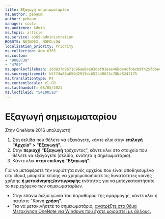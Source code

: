 ```yaml
---
title: Εξαγωγή σημειωματαρίου
ms.author: pebaum
author: pebaum
manager: scotv
ms.audience: Admin
ms.topic: article
ms.service: o365-administration
ROBOTS: NOINDEX, NOFOLLOW
localization_priority: Priority
ms.collection: Adm_O365
ms.custom:
- "9000739"
- "4709"
ms.openlocfilehash: 2dd837d9b71c96ae8aa03def91eae46bde4cfb6cb9f425fdbe4d7c61917bf0cd
ms.sourcegitcommit: b5f7da89a650d2915dc652449623c78be6247175
ms.translationtype: MT
ms.contentlocale: el-GR
ms.lasthandoff: 08/05/2021
ms.locfileid: "54100510"
---
```

# <a name="export-a-notebook"></a>Εξαγωγή σημειωματαρίου

Στην OneNote 2016 υπολογιστή:

1. Στη σελίδα που θέλετε να εξαγάγετε, κάντε κλικ στην **επιλογή "Αρχείο" > "Εξαγωγή".**
2. Στην **περιοχή "Εξαγωγή** τρέχοντος", κάντε κλικ στο στοιχείο που θέλετε να εξαγάγετε (σελίδα, ενότητα ή σημειωματάριο).
3. Κάντε κλικ **στην επιλογή "Εξαγωγή".**
 
Για να μεταφέρετε την κυριότητα ενός αρχείου που  είναι αποθηκευμένο στο cloud, μπορείτε επίσης να χρησιμοποιήσετε τις δυνατότητες κοινής χρήσης **ή μετακίνησης/αντιγραφής** ενότητας για να μετεγκαταστήσετε το περιεχόμενο των σημειωματαρίων.  

- Στην επάνω δεξιά γωνία του παραθύρου της εφαρμογής, κάντε κλικ ή πατήστε "Κοινή **χρήση".**
- Για να μετακινήσετε το σημειωματάριο, [ανατρέξτε στο θέμα Μετακίνηση OneNote για Windows που έχετε μοιραστεί με άλλους.](https://support.office.com/article/move-a-onenote-for-windows-notebook-that-you-ve-shared-with-others-56c7659e-1850-49a6-8874-e2db6b440cd4?ui=en-US&rs=en-US&ad=US)
